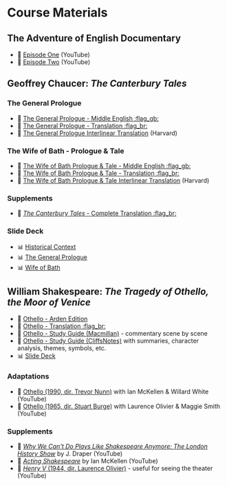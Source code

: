 # Course Materials

## The Adventure of English Documentary
- :vhs: [Episode One](https://www.youtube.com/watch?v=MRxKMgXsl9c) (YouTube)
- :vhs: [Episode Two](https://www.youtube.com/watch?v=VlGD7y8Ngjo) (YouTube)

## Geoffrey Chaucer: *The Canterbury Tales*

### The General Prologue

- :book: [The General Prologue - Middle English :flag_gb:](readings/chaucer-prologue-norton.pdf)
- :book: [The General Prologue - Translation :flag_br:](readings/chaucer-prologue-pt.pdf)
- :link: [The General Prologue Interlinear Translation](https://chaucer.fas.harvard.edu/pages/general-prologue-0) (Harvard)

### The Wife of Bath - Prologue & Tale

- :book: [The Wife of Bath Prologue & Tale - Middle English :flag_gb:](readings/chaucer-wife-norton.pdf)
- :book: [The Wife of Bath Prologue & Tale - Translation :flag_br:](readings/chaucer-mulher.pdf)
- :link: [The Wife of Bath Prologue & Tale Interlinear Translation](https://chaucer.fas.harvard.edu/pages/wife-baths-prologue-and-tale-0) (Harvard)

### Supplements

- :book: [*The Canterbury Tales* - Complete Translation :flag_br:](readings/chaucer-pt.pdf)

### Slide Deck

- :bar_chart: [Historical Context](slides/intro-slides.html)
- :bar_chart: [The General Prologue](slides/chaucer-slides.html)
- :bar_chart: [Wife of Bath](slides/chaucer-wife-of-bath-slides.pdf)


## William Shakespeare: *The Tragedy of Othello, the Moor of Venice*

- :book: [Othello - Arden Edition](readings/othello-arden.pdf)
- :book: [Othello - Translation :flag_br:](readings/othello-pt.pdf)
- :brain: [Othello - Study Guide (Macmillan)](readings/othello-guide.pdf) - commentary scene by scene
- :brain: [Othello - Study Guide (CliffsNotes)](https://www.cliffsnotes.com/literature/o/othello/play-summary) with summaries, character analysis, themes, symbols, etc.
- :bar_chart: [Slide Deck](slides/othello-slides.html)
  
### Adaptations

- :vhs: [Othello (1990, dir. Trevor Nunn)](https://www.youtube.com/watch?v=oX0cbcrMAdo) with Ian McKellen & Willard White  (YouTube)
- :vhs: [Othello (1965, dir. Stuart Burge)](https://www.youtube.com/watch?v=OW82AddEgZk) with Laurence Olivier & Maggie Smith (YouTube)

### Supplements
- :vhs: [*Why We Can't Do Plays Like Shakespeare Anymore: The London History Show*](https://www.youtube.com/watch?v=2UZ369VYJrY) by J. Draper (YouTube)
- :vhs: [*Acting Shakespeare*](https://www.youtube.com/watch?v=w6eztyfrWo8) by Ian McKellen (YouTube)
- :vhs: [*Henry V* (1944, dir. Laurence Olivier)](https://youtu.be/5BLBQIwZ_h4) - useful for seeing the theater (YouTube)

